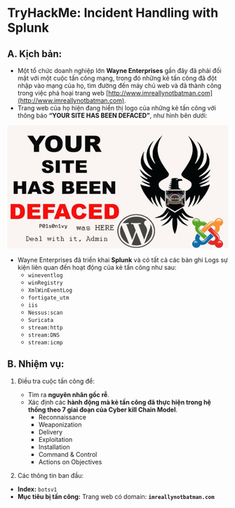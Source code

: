 # TryHackMe: Incident Handling with Splunk

## A. Kịch bản:
- Một tổ chức doanh nghiệp lớn **Wayne Enterprises** gần đây đã phải đối mặt với một cuộc tấn công mạng, trong đó những kẻ tấn công đã đột nhập vào mạng của họ, tìm đường đến máy chủ web và đã thành công trong việc phá hoại trang web [http://www.imreallynotbatman.com](http://www.imreallynotbatman.com).
- Trang web của họ hiện đang hiển thị logo của những kẻ tấn công với thông báo **“YOUR SITE HAS BEEN DEFACED”**, như hình bên dưới:

![Defaced Website](https://github.com/PhucsS24/Incident-handling-with-Splunk/blob/main/assets/Picture0.png) <!-- Thay # bằng đường dẫn hình ảnh nếu có -->

- Wayne Enterprises đã triển khai **Splunk** và có tất cả các bản ghi Logs sự kiện liên quan đến hoạt động của kẻ tấn công như sau:
  - `wineventlog`
  - `winRegistry`
  - `XmlWinEventLog`
  - `fortigate_utm`
  - `iis`
  - `Nessus:scan`
  - `Suricata`
  - `stream:http`
  - `stream:DNS`
  - `stream:icmp`

## B. Nhiệm vụ:
1. Điều tra cuộc tấn công để:
   - Tìm ra **nguyên nhân gốc rễ**.
   - Xác định các **hành động mà kẻ tấn công đã thực hiện trong hệ thống theo 7 giai đoạn của Cyber kill Chain Model**.
     - Reconnaissance
     - Weaponization
     - Delivery
     - Exploitation
     - Installation
     - Command & Control
     - Actions on Objectives
      
2. Các thông tin ban đầu:
  - **Index:** `botsv1`
  - **Mục tiêu bị tấn công:** Trang web có domain: **`imreallynotbatman.com`**
